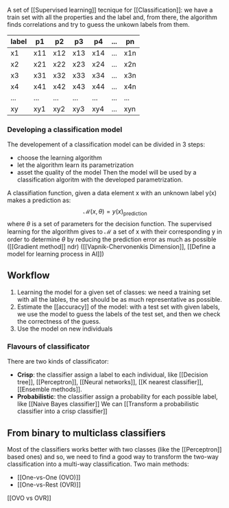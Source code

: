 A set of [[Supervised learning]] tecnique for [[Classification]]: we have a train set with all the properties and the label and, from there, the algorithm finds correlations and try to guess the unkown labels from them.

| label | p1  | p2  | p3  | p4  | ... | pn  |
| ----- | --- | --- | --- | --- | --- | --- |
| x1    | x11 | x12 | x13 | x14 | ... | x1n |
| x2    | x21 | x22 | x23 | x24 | ... | x2n |
| x3    | x31 | x32 | x33 | x34 | ... | x3n |
| x4    | x41 | x42 | x43 | x44 | ... | x4n |
| ...   | ... | ... | ... | ... | ... | ... |
| xy    | xy1 | xy2 | xy3 | xy4 | ... | xyn |

### Developing a classification model

The developement of a classification model can be divided in 3 steps:
- choose the learning algorithm
- let the algorithm learn its parametrization
- asset the quality of the model
Then the model will be used by a classification algoritm with the developed parametrization.

A classifiation function, given a data element x with an unknown label y(x) makes a prediction as:
$$
\mathcal{M}(x,\theta) = y(x)_{\text{prediction}}
$$
where $\theta$ is a set of parameters for the decision function.
The supervised learning for the algorithm gives to $\mathcal{M}$ a set of x with their corresponding y in order to determine $\theta$ by reducing the prediction error as much as possible ([[Gradient method]] ndr)
([[Vapnik-Chervonenkis Dimension]], [[Define a model for learning process in AI]])



## Workflow
1) Learning the model for a given set of classes: we need a training set with all the lables, the set should be as much representative as possible.
2) Estimate the [[accuracy]] of the model: with a test set with given labels, we use the model to guess the labels of the test set, and then we check the correctness of the guess.
3) Use the model on new individuals


### Flavours of classificator

There are two kinds of classificator:
- __Crisp__: the classifier assign a label to each individual, like [[Decision tree]], [[Perceptron]], [[Neural networks]], [[K nearest classifier]], [[Ensemble methods]].
- __Probabilistic__: the classifier assign a probability for each possible label, like [[Naive Bayes classifier]]
We can [[Transform a probabilistic classifier into a crisp classifier]]

## From binary to multiclass classifiers

Most of the classifiers works better with two classes (like the [[Perceptron]] based ones) and so, we need to find a good way to transform the two-way classification into a multi-way classification. Two main methods:
- [[One-vs-One (OVO)]]
- [[One-vs-Rest (OVR)]]

[[OVO vs OVR]]